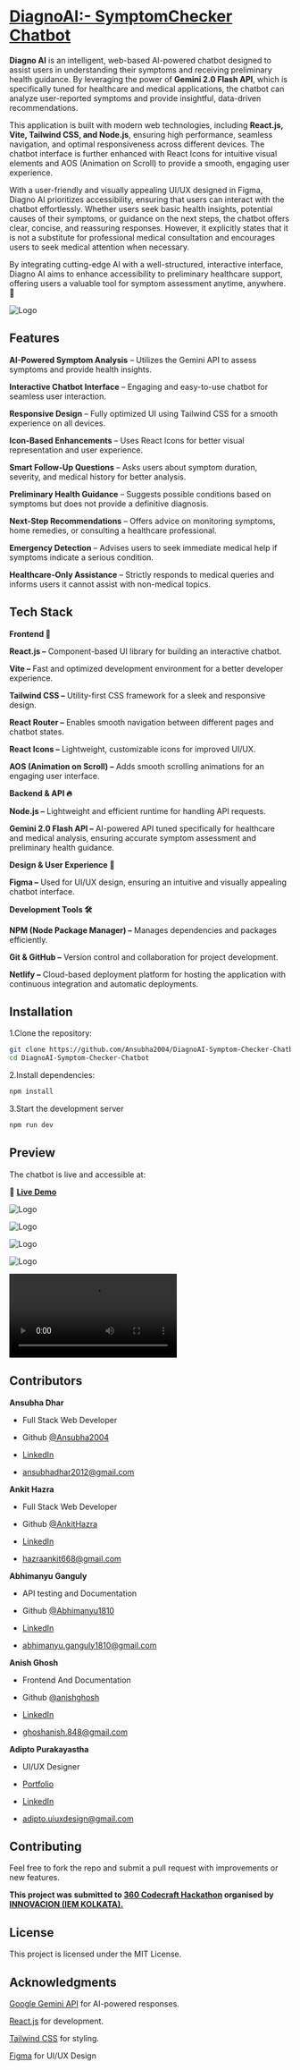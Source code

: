 # [DiagnoAI:- SymptomChecker Chatbot](https://diagnoaichatbot.netlify.app/)



**Diagno AI** is an intelligent, web-based AI-powered chatbot designed to assist users in understanding their symptoms and receiving preliminary health guidance. By leveraging the power of **Gemini 2.0 Flash API**, which is specifically tuned for healthcare and medical applications, the chatbot can analyze user-reported symptoms and provide insightful, data-driven recommendations.

This application is built with modern web technologies, including **React.js, Vite, Tailwind CSS, and Node.js**, ensuring high performance, seamless navigation, and optimal responsiveness across different devices. The chatbot interface is further enhanced with React Icons for intuitive visual elements and AOS (Animation on Scroll) to provide a smooth, engaging user experience.

With a user-friendly and visually appealing UI/UX designed in Figma, Diagno AI prioritizes accessibility, ensuring that users can interact with the chatbot effortlessly. Whether users seek basic health insights, potential causes of their symptoms, or guidance on the next steps, the chatbot offers clear, concise, and reassuring responses. However, it explicitly states that it is not a substitute for professional medical consultation and encourages users to seek medical attention when necessary.

By integrating cutting-edge AI with a well-structured, interactive interface, Diagno AI aims to enhance accessibility to preliminary healthcare support, offering users a valuable tool for symptom assessment anytime, anywhere. 🚀

![Logo](https://res.cloudinary.com/dtlf7jvw7/image/upload/v1741445884/rcqq35lab6czquky70kf.png)


## Features



**AI-Powered Symptom Analysis**  – Utilizes the Gemini API to assess symptoms and provide health insights.

**Interactive Chatbot Interface** – Engaging and easy-to-use chatbot for seamless user interaction.

**Responsive Design** – Fully optimized UI using Tailwind CSS for a smooth experience on all devices.

**Icon-Based Enhancements** – Uses React Icons for better visual representation and user experience.

**Smart Follow-Up Questions** – Asks users about symptom duration, severity, and medical history for better analysis.

**Preliminary Health Guidance** – Suggests possible conditions based on symptoms but does not provide a definitive diagnosis.

**Next-Step Recommendations** – Offers advice on monitoring symptoms, home remedies, or consulting a healthcare professional.

**Emergency Detection** – Advises users to seek immediate medical help if symptoms indicate a serious condition.

**Healthcare-Only Assistance** – Strictly responds to medical queries and informs users it cannot assist with non-medical topics.



## Tech Stack

**Frontend 🎨**

**React.js –** Component-based UI library for building an interactive chatbot.

**Vite –** Fast and optimized development environment for a better developer experience.

**Tailwind CSS –** Utility-first CSS framework for a sleek and responsive design.

**React Router –** Enables smooth navigation between different pages and chatbot states.

**React Icons –** Lightweight, customizable icons for improved UI/UX.

**AOS (Animation on Scroll) –** Adds smooth scrolling animations for an engaging user interface.

**Backend & API 🔥**

**Node.js –** Lightweight and efficient runtime for handling API requests.

**Gemini 2.0 Flash API –** AI-powered API tuned specifically for healthcare and medical analysis, ensuring accurate symptom assessment and preliminary health guidance.

**Design & User Experience 🎨**

**Figma –** Used for UI/UX design, ensuring an intuitive and visually appealing chatbot interface.

**Development Tools 🛠️**

**NPM (Node Package Manager) –** Manages dependencies and packages efficiently.

**Git & GitHub –** Version control and collaboration for project development.

**Netlify –** Cloud-based deployment platform for hosting the application with continuous integration and automatic deployments.


## Installation

1.Clone the repository:

```bash
git clone https://github.com/Ansubha2004/DiagnoAI-Symptom-Checker-Chatbot.git
cd DiagnoAI-Symptom-Checker-Chatbot
```
2.Install dependencies:

```bash
npm install
```

3.Start the development server

```bash
npm run dev
```
## Preview

The chatbot is live and accessible at:  

🔗 **[Live Demo](https://diagnoaichatbot.netlify.app/)** 

![Logo](https://res.cloudinary.com/dtlf7jvw7/image/upload/v1741451438/fsvwqwuftbjfqczu3gsc.png)

![Logo](https://res.cloudinary.com/dtlf7jvw7/image/upload/v1741451437/tcfdltsonxnvdylymmcx.png)

![Logo](https://res.cloudinary.com/dtlf7jvw7/image/upload/v1741451437/tyetxpkpxs0hbzihrshs.png)

![Logo](https://res.cloudinary.com/dtlf7jvw7/image/upload/v1741498620/msfwqyzhrfritgng7cuy.png)

![Video](video.mp4)
## Contributors

**Ansubha Dhar**

- Full Stack Web Developer

- Github [@Ansubha2004](https://github.com/Ansubha2004/)

- [LinkedIn](https://www.linkedin.com/in/ansubha-dhar-856176296?utm_source=share&utm_campaign=share_via&utm_content=profile&utm_medium=android_app)

- ansubhadhar2012@gmail.com

**Ankit Hazra**

- Full Stack Web Developer

- Github [@AnkitHazra](https://github.com/AnkitHazra)

- [LinkedIn](https://www.linkedin.com/in/hazraankit2005/)

- hazraankit668@gmail.com

**Abhimanyu Ganguly**

- API testing and Documentation

- Github [@Abhimanyu1810]( https://github.com/Abhimanyu1810)

- [LinkedIn](https://www.linkedin.com/in/abhimanyu-ganguly-12b66b28b?utm_source=share&utm_campaign=share_via&utm_content=profile&utm_medium=android_app)

- abhimanyu.ganguly1810@gmail.com

**Anish Ghosh**

- Frontend And Documentation

- Github [@anishghosh](https://github.com/Ianishghosh)

- [LinkedIn](https://www.linkedin.com/in/anish-ghosh-284892282/)

- ghoshanish.848@gmail.com

**Adipto Purakayastha**

- UI/UX Designer

- [Portfolio](https://adiptodesignx.notion.site/Hi-I-m-Adipto-UI-UX-Designer-19109703660080e58a53dc6bc31614e7?pvs=4)

- [LinkedIn](https://www.linkedin.com/in/adipto-purakayastha-a13346270/)

- adipto.uiuxdesign@gmail.com
## Contributing

Feel free to fork the repo and submit a pull request with improvements or new features.

**This project was submitted to [360 Codecraft Hackathon](https://www.instagram.com/p/DGxXaCYzNSo/?igsh=MTh2YjhqeDZyMzBhaQ==) organised by [INNOVACION (IEM KOLKATA).](https://www.iem-innovacion.com/)**

## License

This project is licensed under the MIT License.

## Acknowledgments

[Google Gemini API](https://ai.google.dev/) for AI-powered responses.

[React.js](https://react.dev/) for development.

[Tailwind CSS](https://tailwindcss.com/) for styling.

[Figma](https://www.figma.com/) for UI/UX Design